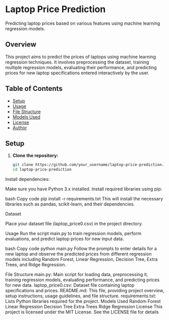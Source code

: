 # Laptop Price Prediction

Predicting laptop prices based on various features using machine learning regression models.

## Overview

This project aims to predict the prices of laptops using machine learning regression techniques. It involves preprocessing the dataset, training multiple regression models, evaluating their performance, and predicting prices for new laptop specifications entered interactively by the user.

## Table of Contents

- [Setup](#setup)
- [Usage](#usage)
- [File Structure](#file-structure)
- [Models Used](#models-used)
- [License](#license)
- [Author](#author)

## Setup

1. **Clone the repository:**

   ```bash
   git clone https://github.com/your_username/laptop-price-prediction.git
   cd laptop-price-prediction
Install dependencies:

Make sure you have Python 3.x installed. Install required libraries using pip:

bash
Copy code
pip install -r requirements.txt
This will install the necessary libraries such as pandas, scikit-learn, and their dependencies.

Dataset

Place your dataset file (laptop_price0.csv) in the project directory.

Usage
Run the script main.py to train regression models, perform evaluations, and predict laptop prices for new input data.

bash
Copy code
python main.py
Follow the prompts to enter details for a new laptop and observe the predicted prices from different regression models including Random Forest, Linear Regression, Decision Tree, Extra Trees, and Ridge Regression.

File Structure
main.py: Main script for loading data, preprocessing it, training regression models, evaluating performance, and predicting prices for new data.
laptop_price0.csv: Dataset file containing laptop specifications and prices.
README.md: This file, providing project overview, setup instructions, usage guidelines, and file structure.
requirements.txt: Lists Python libraries required for the project.
Models Used
Random Forest
Linear Regression
Decision Tree
Extra Trees
Ridge Regression
License
This project is licensed under the MIT License. See the LICENSE file for details
